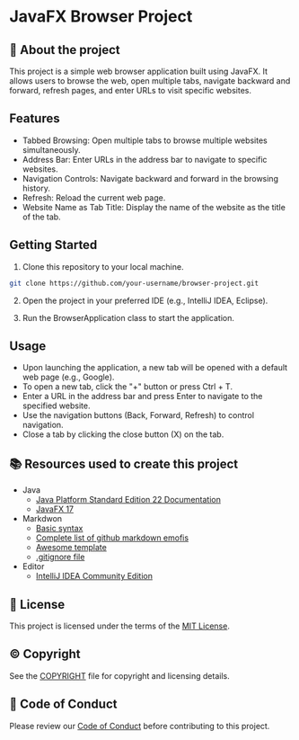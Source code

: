 # JavaFX Browser Project

## :newspaper: About the project

This project is a simple web browser application built using JavaFX. It allows users to browse the web, open multiple tabs, navigate backward and forward, refresh pages, and enter URLs to visit specific websites.

## Features

* Tabbed Browsing: Open multiple tabs to browse multiple websites simultaneously.
* Address Bar: Enter URLs in the address bar to navigate to specific websites.
* Navigation Controls: Navigate backward and forward in the browsing history.
* Refresh: Reload the current web page.
* Website Name as Tab Title: Display the name of the website as the title of the tab.

## Getting Started

1. Clone this repository to your local machine.

```sh
git clone https://github.com/your-username/browser-project.git
```

2. Open the project in your preferred IDE (e.g., IntelliJ IDEA, Eclipse).

3. Run the BrowserApplication class to start the application.

## Usage

* Upon launching the application, a new tab will be opened with a default web page (e.g., Google).
* To open a new tab, click the "+" button or press Ctrl + T.
* Enter a URL in the address bar and press Enter to navigate to the specified website.
* Use the navigation buttons (Back, Forward, Refresh) to control navigation.
* Close a tab by clicking the close button (X) on the tab.

## :books: Resources used to create this project

* Java
    * [Java Platform Standard Edition 22 Documentation](https://docs.oracle.com/en/java/javase/)
    * [JavaFX 17](https://openjfx.io/)
* Markdwon
    * [Basic syntax](https://www.markdownguide.org/basic-syntax/)
    * [Complete list of github markdown emofis](https://dev.to/nikolab/complete-list-of-github-markdown-emoji-markup-5aia)
    * [Awesome template](http://github.com/Human-Activity-Recognition/blob/main/README.md)
    * [.gitignore file](https://git-scm.com/docs/gitignore)
* Editor
    * [IntelliJ IDEA Community Edition](https://www.jetbrains.com/idea/download/?section=windows)

## :bookmark: License

This project is licensed under the terms of the [MIT License](LICENSE).

## :copyright: Copyright

See the [COPYRIGHT](COPYRIGHT) file for copyright and licensing details.

## :straight_ruler: Code of Conduct

Please review our [Code of Conduct](CODE_OF_CONDUCT.md) before contributing to this project.